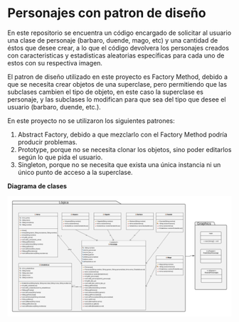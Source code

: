 # Personajes con patron de diseño
En este repositorio se encuentra un código encargado de solicitar al usuario una clase de personaje (barbaro, duende, mago, etc) y una cantidad de éstos que desee crear, a lo que el código devolvera los personajes creados con caracteristicas y estadisticas aleatorias específicas para cada uno de estos con su respectiva imagen.

El patron de diseño utilizado en este proyecto es Factory Method, debido a que se necesita crear objetos de una superclase, pero permitiendo que las subclases cambien el tipo de objeto, en este caso la superclase es personaje, y las subclases lo modifican para que sea del tipo que desee el usuario (barbaro, duende, etc.).

En este proyecto no se utilizaron los siguientes patrones:
1. Abstract Factory, debido a que mezclarlo con el Factory Method podría producir problemas.
1. Prototype, porque no se necesita clonar los objetos, sino poder editarlos según lo que pida el usuario.
1. Singleton, porque no se necesita que exista una única instancia ni un único punto de acceso a la superclase.

**Diagrama de clases**

![Diagrama de clases](UML_PersonajesCOC.png)